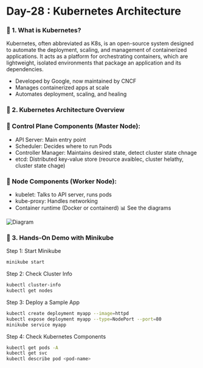 # Day-28 : Kubernetes Architecture 

### 📌 1. What is Kubernetes?
Kubernetes, often abbreviated as K8s, is an open-source system designed to automate the deployment, scaling, and management of containerized applications. It acts as a platform for orchestrating containers, which are lightweight, isolated environments that package an application and its dependencies. 
 -	Developed by Google, now maintained by CNCF
 -	Manages containerized apps at scale
 -	Automates deployment, scaling, and healing

### 📌 2. Kubernetes Architecture Overview 
### 🔷 Control Plane Components (Master Node):
  - API Server: Main entry point
  - Scheduler: Decides where to run Pods
  -	Controller Manager: Maintains desired state, detect cluster state chnage
  -	etcd: Distributed key-value store (reource avaiblec, cluster helathy, cluster state chage)
### 🔷 Node Components (Worker Node):
  - kubelet: Talks to API server, runs pods
  -	kube-proxy: Handles networking
  - Container runtime (Docker or containerd)
📊 See the diagrams 

![Diagram](https://github.com/rajivsiddiqui/image-use/blob/main/k8s-architecture.png) 

### 📌 3. Hands-On Demo with Minikube 
Step 1: Start Minikube
```sh
minikube start
```
Step 2: Check Cluster Info

```sh
kubectl cluster-info
kubectl get nodes
```
Step 3: Deploy a Sample App
```sh
kubectl create deployment myapp --image=httpd
kubectl expose deployment myapp --type=NodePort --port=80
minikube service myapp
```
Step 4: Check Kubernetes Components
```sh
kubectl get pods -A
kubectl get svc
kubectl describe pod <pod-name>
```
